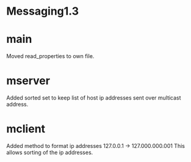 # Messaging1.3

# main
Moved read_properties to own file.

# mserver
Added sorted set to keep list of host ip addresses sent over multicast address.

# mclient
Added method to format ip addresses 127.0.0.1 -> 127.000.000.001
This allows sorting of the ip addresses.
